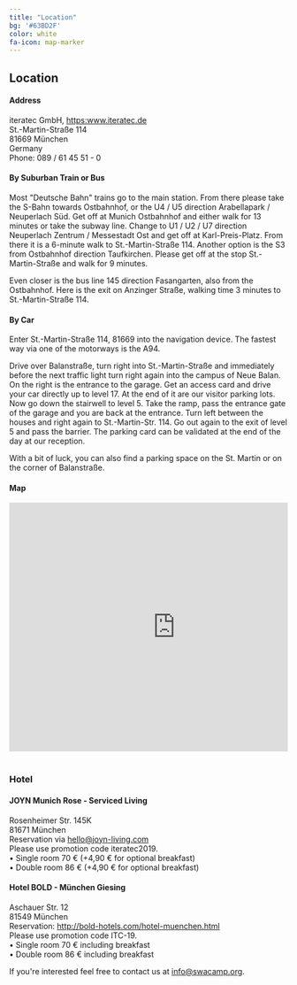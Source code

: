 ```yaml
---
title: "Location"
bg: '#63BD2F'
color: white
fa-icon: map-marker
---
```


## Location

#### Address

<p>iteratec GmbH, <a href="https:www.iteratec.de">https:www.iteratec.de</a><br/>
St.-Martin-Straße 114<br/>
81669 München <br/>
Germany<br/>
Phone: 089 / 61 45 51 - 0
</p>


#### By Suburban Train or Bus

Most "Deutsche Bahn" trains go to the main station. From there please take the S-Bahn towards Ostbahnhof, or the U4 / U5 direction Arabellapark / Neuperlach Süd. Get off at Munich Ostbahnhof and either walk for 13 minutes or take the subway line. Change to U1 / U2 / U7 direction Neuperlach Zentrum / Messestadt Ost and get off at Karl-Preis-Platz. From there it is a 6-minute walk to St.-Martin-Straße 114.
Another option is the S3 from Ostbahnhof direction Taufkirchen. Please get off at the stop St.-Martin-Straße and walk for 9 minutes. 

Even closer is the bus line 145 direction Fasangarten, also from the Ostbahnhof. Here is the exit on Anzinger Straße, walking time 3 minutes to St.-Martin-Straße 114.


#### By Car

Enter St.-Martin-Straße 114, 81669 into the navigation device. The fastest way via one of the motorways is the A94.

Drive over Balanstraße, turn right into St.-Martin-Straße and immediately before the next traffic light turn right again into the campus of Neue Balan. On the right is the entrance to the garage. Get an access card and drive your car directly up to level 17. At the end of it are our visitor parking lots. Now go down the stairwell to level 5. Take the ramp, pass the entrance gate of the garage and you are back at the entrance. Turn left between the houses and right again to St.-Martin-Str. 114. Go out again to the exit of level 5 and pass the barrier.
The parking card can be validated at the end of the day at our reception.

With a bit of luck, you can also find a parking space on the St. Martin or on the corner of Balanstraße.


#### Map

<div style="overflow:hidden">
<iframe src="https://www.google.com/maps/embed?pb=!1m18!1m12!1m3!1d2663.5020115683064!2d11.600626715988403!3d48.11984147922208!2m3!1f0!2f0!3f0!3m2!1i1024!2i768!4f13.1!3m3!1m2!1s0x479dde061a628823%3A0x36bbe7efc7b41a06!2siteratec+GmbH!5e0!3m2!1sde!2sde!4v1564496811148!5m2!1sde!2sde" width="600" height="450" frameborder="0" style="border:0" allowfullscreen></iframe>
</div>

<br/> 

### Hotel

#### JOYN  Munich Rose - Serviced Living<br/>
Rosenheimer Str. 145K<br/>
81671 München<br/>
Reservation via <a href="mailto:hello@joyn-living.com">hello@joyn-living.com</a> <br/>
Please use promotion code iteratec2019.<br/>
•	Single room 70 € (+4,90 € for optional breakfast)<br/>
•	Double room 86 € (+4,90 € for optional breakfast)<br/>

#### Hotel BOLD - München Giesing<br/>
Aschauer Str. 12<br/>
81549 München<br/>
Reservation: <a href="http://bold-hotels.com/hotel-muenchen.html">http://bold-hotels.com/hotel-muenchen.html</a><br/> 
Please use promotion code ITC-19.  <br/>
•	Single room 70 € including breakfast<br/>
•	Double room 86 € including breakfast<br/>


If you're interested feel free to contact us at
<a href="mailto:info@swacamp.org">info@swacamp.org<a>.
